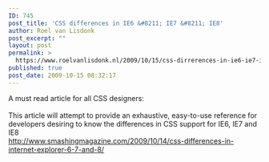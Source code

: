 ```yaml
---
ID: 745
post_title: 'CSS differences in IE6 &#8211; IE7 &#8211; IE8'
author: Roel van Lisdonk
post_excerpt: ""
layout: post
permalink: >
  https://www.roelvanlisdonk.nl/2009/10/15/css-dirrerences-in-ie6-ie7-ie8/
published: true
post_date: 2009-10-15 08:32:17
---
```

<p>A must read article for all CSS designers:   <br />    <br />This article will attempt to provide an exhaustive, easy-to-use reference for developers desiring to know the differences in CSS support for IE6, IE7 and IE8    <br /><a title="http://www.smashingmagazine.com/2009/10/14/css-differences-in-internet-explorer-6-7-and-8/" href="http://www.smashingmagazine.com/2009/10/14/css-differences-in-internet-explorer-6-7-and-8/">http://www.smashingmagazine.com/2009/10/14/css-differences-in-internet-explorer-6-7-and-8/</a></p>